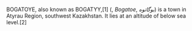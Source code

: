 BOGATOYE, also known as BOGATYY,[1] (, _Bogatoe_, _بوگاتوە_) is a town in Atyrau Region, southwest Kazakhstan. It lies at an altitude of below sea level.[2]
